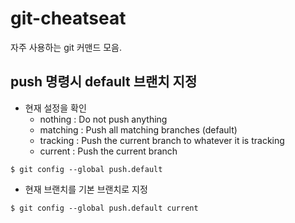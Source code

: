 # git-cheatseat

자주 사용하는 git 커맨드 모음.



## push 명령시 default 브랜치 지정

- 현재 설정을 확인
  - nothing : Do not push anything
  - matching : Push all matching branches (default)
  - tracking : Push the current branch to whatever it is tracking
  - current : Push the current branch

```shell
$ git config --global push.default
```

- 현재 브랜치를 기본 브랜치로 지정

```shell
$ git config --global push.default current
```

